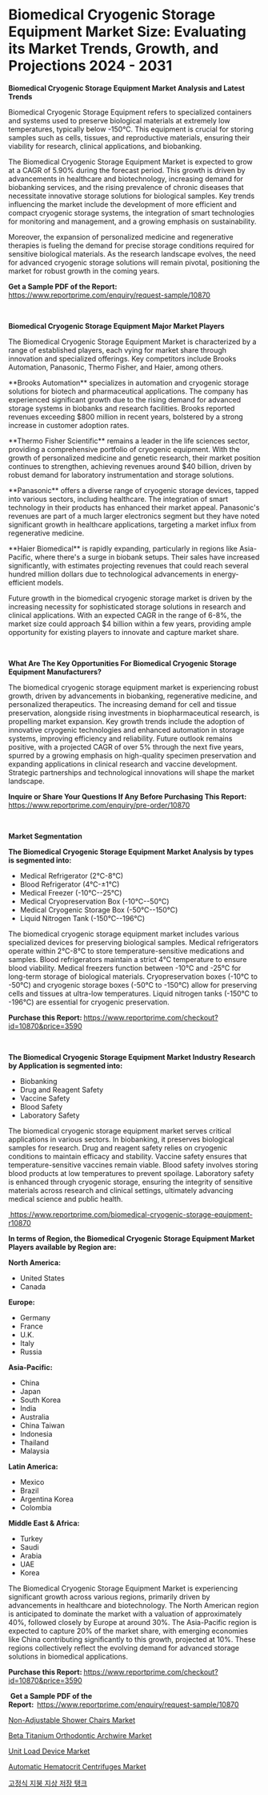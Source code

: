 <p><h1>Biomedical Cryogenic Storage Equipment Market Size: Evaluating its Market Trends, Growth, and Projections 2024 - 2031</h1></p><p><strong>Biomedical Cryogenic Storage Equipment Market Analysis and Latest Trends</strong></p>
<p><p>Biomedical Cryogenic Storage Equipment refers to specialized containers and systems used to preserve biological materials at extremely low temperatures, typically below -150°C. This equipment is crucial for storing samples such as cells, tissues, and reproductive materials, ensuring their viability for research, clinical applications, and biobanking.</p><p>The Biomedical Cryogenic Storage Equipment Market is expected to grow at a CAGR of 5.90% during the forecast period. This growth is driven by advancements in healthcare and biotechnology, increasing demand for biobanking services, and the rising prevalence of chronic diseases that necessitate innovative storage solutions for biological samples. Key trends influencing the market include the development of more efficient and compact cryogenic storage systems, the integration of smart technologies for monitoring and management, and a growing emphasis on sustainability.</p><p>Moreover, the expansion of personalized medicine and regenerative therapies is fueling the demand for precise storage conditions required for sensitive biological materials. As the research landscape evolves, the need for advanced cryogenic storage solutions will remain pivotal, positioning the market for robust growth in the coming years.</p></p>
<p><strong>Get a Sample PDF of the Report:&nbsp;</strong> <a href="https://www.reportprime.com/enquiry/request-sample/10870">https://www.reportprime.com/enquiry/request-sample/10870</a></p>
<p>&nbsp;</p>
<p><strong>Biomedical Cryogenic Storage Equipment Major Market Players</strong></p>
<p><p>The Biomedical Cryogenic Storage Equipment Market is characterized by a range of established players, each vying for market share through innovation and specialized offerings. Key competitors include Brooks Automation, Panasonic, Thermo Fisher, and Haier, among others.</p><p>**Brooks Automation** specializes in automation and cryogenic storage solutions for biotech and pharmaceutical applications. The company has experienced significant growth due to the rising demand for advanced storage systems in biobanks and research facilities. Brooks reported revenues exceeding $800 million in recent years, bolstered by a strong increase in customer adoption rates.</p><p>**Thermo Fisher Scientific** remains a leader in the life sciences sector, providing a comprehensive portfolio of cryogenic equipment. With the growth of personalized medicine and genetic research, their market position continues to strengthen, achieving revenues around $40 billion, driven by robust demand for laboratory instrumentation and storage solutions.</p><p>**Panasonic** offers a diverse range of cryogenic storage devices, tapped into various sectors, including healthcare. The integration of smart technology in their products has enhanced their market appeal. Panasonic's revenues are part of a much larger electronics segment but they have noted significant growth in healthcare applications, targeting a market influx from regenerative medicine.</p><p>**Haier Biomedical** is rapidly expanding, particularly in regions like Asia-Pacific, where there's a surge in biobank setups. Their sales have increased significantly, with estimates projecting revenues that could reach several hundred million dollars due to technological advancements in energy-efficient models.</p><p>Future growth in the biomedical cryogenic storage market is driven by the increasing necessity for sophisticated storage solutions in research and clinical applications. With an expected CAGR in the range of 6-8%, the market size could approach $4 billion within a few years, providing ample opportunity for existing players to innovate and capture market share.</p></p>
<p>&nbsp;</p>
<p><strong>What Are The Key Opportunities For Biomedical Cryogenic Storage Equipment Manufacturers?</strong></p>
<p><p>The biomedical cryogenic storage equipment market is experiencing robust growth, driven by advancements in biobanking, regenerative medicine, and personalized therapeutics. The increasing demand for cell and tissue preservation, alongside rising investments in biopharmaceutical research, is propelling market expansion. Key growth trends include the adoption of innovative cryogenic technologies and enhanced automation in storage systems, improving efficiency and reliability. Future outlook remains positive, with a projected CAGR of over 5% through the next five years, spurred by a growing emphasis on high-quality specimen preservation and expanding applications in clinical research and vaccine development. Strategic partnerships and technological innovations will shape the market landscape.</p></p>
<p><strong>Inquire or Share Your Questions If Any Before Purchasing This Report:</strong> <a href="https://www.reportprime.com/enquiry/pre-order/10870">https://www.reportprime.com/enquiry/pre-order/10870</a></p>
<p>&nbsp;</p>
<p><strong>Market Segmentation</strong></p>
<p><strong>The Biomedical Cryogenic Storage Equipment Market Analysis by types is segmented into:</strong></p>
<p><ul><li>Medical Refrigerator (2℃-8℃)</li><li>Blood Refrigerator (4℃-±1℃)</li><li>Medical Freezer (-10℃--25℃)</li><li>Medical Cryopreservation Box (-10℃--50℃)</li><li>Medical Cryogenic Storage Box (-50℃--150℃)</li><li>Liquid Nitrogen Tank (-150℃--196℃)</li></ul></p>
<p><p>The biomedical cryogenic storage equipment market includes various specialized devices for preserving biological samples. Medical refrigerators operate within 2℃-8℃ to store temperature-sensitive medications and samples. Blood refrigerators maintain a strict 4℃ temperature to ensure blood viability. Medical freezers function between -10℃ and -25℃ for long-term storage of biological materials. Cryopreservation boxes (-10℃ to -50℃) and cryogenic storage boxes (-50℃ to -150℃) allow for preserving cells and tissues at ultra-low temperatures. Liquid nitrogen tanks (-150℃ to -196℃) are essential for cryogenic preservation.</p></p>
<p><strong>Purchase this Report:&nbsp;</strong><a href="https://www.reportprime.com/checkout?id=10870&price=3590">https://www.reportprime.com/checkout?id=10870&price=3590</a></p>
<p>&nbsp;</p>
<p><strong>The Biomedical Cryogenic Storage Equipment Market Industry Research by Application is segmented into:</strong></p>
<p><ul><li>Biobanking</li><li>Drug and Reagent Safety</li><li>Vaccine Safety</li><li>Blood Safety</li><li>Laboratory Safety</li></ul></p>
<p><p>The biomedical cryogenic storage equipment market serves critical applications in various sectors. In biobanking, it preserves biological samples for research. Drug and reagent safety relies on cryogenic conditions to maintain efficacy and stability. Vaccine safety ensures that temperature-sensitive vaccines remain viable. Blood safety involves storing blood products at low temperatures to prevent spoilage. Laboratory safety is enhanced through cryogenic storage, ensuring the integrity of sensitive materials across research and clinical settings, ultimately advancing medical science and public health.</p></p>
<p><a href="https://www.reportprime.com/biomedical-cryogenic-storage-equipment-r10870">&nbsp;https://www.reportprime.com/biomedical-cryogenic-storage-equipment-r10870</a></p>
<p><strong>In terms of Region, the Biomedical Cryogenic Storage Equipment Market Players available by Region are:</strong></p>
<p>
    <p> <strong> North America: </strong>
        <ul>
            <li>United States</li>
            <li>Canada</li>
        </ul>
        </p> 
    <p> <strong> Europe: </strong>
        <ul>
            <li>Germany</li>
            <li>France</li>
            <li>U.K.</li>
            <li>Italy</li>
            <li>Russia</li>
        </ul>
        </p> 
    <p> <strong> Asia-Pacific: </strong>
        <ul>
            <li>China</li>
            <li>Japan</li>
            <li>South Korea</li>
            <li>India</li>
            <li>Australia</li>
            <li>China Taiwan</li>
            <li>Indonesia</li>
            <li>Thailand</li>
            <li>Malaysia</li>
        </ul>
        </p> 
    <p> <strong> Latin America: </strong>
        <ul>
            <li>Mexico</li>
            <li>Brazil</li>
            <li>Argentina Korea</li>
            <li>Colombia</li>
        </ul>
        </p> 
    <p> <strong> Middle East & Africa: </strong>
        <ul>
            <li>Turkey</li>
            <li>Saudi</li>
            <li>Arabia</li>
            <li>UAE</li>
            <li>Korea</li>
        </ul>
    </p>
    </p>
<p><p>The Biomedical Cryogenic Storage Equipment Market is experiencing significant growth across various regions, primarily driven by advancements in healthcare and biotechnology. The North American region is anticipated to dominate the market with a valuation of approximately 40%, followed closely by Europe at around 30%. The Asia-Pacific region is expected to capture 20% of the market share, with emerging economies like China contributing significantly to this growth, projected at 10%. These regions collectively reflect the evolving demand for advanced storage solutions in biomedical applications.</p></p>
<p><strong>Purchase this Report: </strong><a href="https://www.reportprime.com/checkout?id=10870&price=3590">https://www.reportprime.com/checkout?id=10870&price=3590</a></p>
<p>&nbsp;<strong>Get a Sample PDF of the Report:&nbsp;&nbsp;</strong><a href="https://www.reportprime.com/enquiry/request-sample/10870">https://www.reportprime.com/enquiry/request-sample/10870</a></p>
<p><strong></strong></p>
<p><p><a href="https://medium.com/@billyrice626/this-report-aims-to-provide-a-comprehensive-presentation-of-the-global-market-for-non-adjustable-fb5804eaa765">Non-Adjustable Shower Chairs Market</a></p><p><a href="https://medium.com/@billyrice626/the-growth-of-the-beta-titanium-orthodontic-archwire-market-has-been-significant-driven-by-cbaad83e201a">Beta Titanium Orthodontic Archwire Market</a></p><p><a href="https://issuu.com/reportprime-2/docs/unit-load-device-market-size-2030.p_1a4fab1e1a7bf2">Unit Load Device Market</a></p><p><a href="https://github.com/SanjidaKhan901/Market-Research-Report-List-1/blob/main/automatic-hematocrit-centrifuges-market.md">Automatic Hematocrit Centrifuges Market</a></p><p><a href="https://medium.com/@joehodytkiewicz980/fxed-roof-above-ground-storage-tank-market-%EC%9D%98-%EA%B8%80%EB%A1%9C%EB%B2%8C-%EC%8B%9C%EC%9E%A5-%EA%B0%9C%EC%9A%94%EB%8A%94-%EC%A0%84-%EC%84%B8%EA%B3%84-%EB%B0%8F-%EC%A3%BC%EC%9A%94-%EC%8B%9C%EC%9E%A5%EC%9D%98-%EC%82%B0%EC%97%85%EC%97%90-%EC%98%81%ED%96%A5%EC%9D%84-%EB%AF%B8%EC%B9%98%EB%8A%94-%EC%A3%BC%EC%9A%94-%ED%8A%B8%EB%A0%8C%EB%93%9C%EC%97%90-%EB%8C%80%ED%95%9C-%EB%8F%85%ED%8A%B9%ED%95%9C-e023d5c5e0e7?postPublishedType=initial">고정식 지붕 지상 저장 탱크</a></p></p>